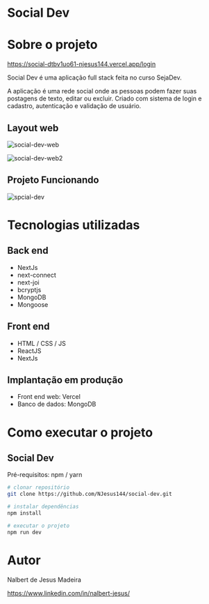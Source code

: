 
# Social Dev


# Sobre o projeto

https://social-dtbv1uo61-njesus144.vercel.app/login

Social Dev é uma aplicação full stack feita no curso SejaDev.

A aplicação é uma rede social onde as pessoas podem fazer suas postagens de texto, editar ou excluir. Criado com sistema de login e cadastro, autenticação e validação de usuário.



## Layout web
![social-dev-web](https://user-images.githubusercontent.com/94402903/214336672-f12d6a92-6767-4fd2-b468-00d17325ecf5.png)

![social-dev-web2](https://user-images.githubusercontent.com/94402903/214337000-dda790d4-2cd8-49b9-a291-33ee7d47fccb.png)

## Projeto Funcionando
![spcial-dev](https://user-images.githubusercontent.com/94402903/214337382-47b51c3d-d411-423c-80f7-4fb4d8d8c706.gif)

# Tecnologias utilizadas
## Back end
- NextJs
- next-connect
- next-joi
- bcryptjs
- MongoDB
- Mongoose
## Front end
- HTML / CSS / JS 
- ReactJS
- NextJs
## Implantação em produção
- Front end web: Vercel
- Banco de dados: MongoDB

# Como executar o projeto

## Social Dev
Pré-requisitos: npm / yarn

```bash
# clonar repositório
git clone https://github.com/NJesus144/social-dev.git

# instalar dependências
npm install

# executar o projeto
npm run dev
```

# Autor

Nalbert de Jesus Madeira

https://www.linkedin.com/in/nalbert-jesus/
